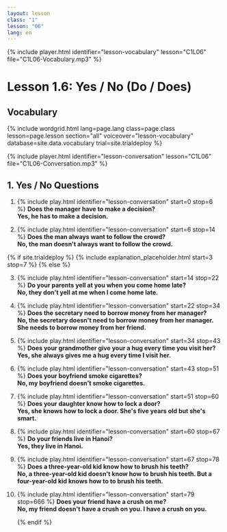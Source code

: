 ```yaml
---
layout: lesson
class: "1"
lesson: "06"
lang: en
---
```


{% include player.html identifier="lesson-vocabulary" lesson="C1L06" file="C1L06-Vocabulary.mp3" %}
# Lesson 1.6: Yes / No (Do / Does)

## Vocabulary


{% include wordgrid.html lang=page.lang
		class=page.class 
		lesson=page.lesson 
		section="all"
		voiceover="lesson-vocabulary" 
		database=site.data.vocabulary 
		trial=site.trialdeploy %}



{% include player.html identifier="lesson-conversation" lesson="C1L06" file="C1L06-Conversation.mp3" %}

## 1. Yes / No Questions

1. {% include play.html identifier="lesson-conversation" start=0 stop=6 %} __Does the manager have to make a decision?__    
__Yes, he has to make a decision.__    
      
    

2. {% include play.html identifier="lesson-conversation" start=6 stop=14 %} __Does the man always want to follow the crowd?__    
__No, the man doesn't always want to follow the crowd.__    
    
    


{% if site.trialdeploy %}
	{% include explanation_placeholder.html start=3 stop=7 %}
	{% else %}

3. {% include play.html identifier="lesson-conversation" start=14 stop=22 %} __Do your parents yell at you when you come home late?__    
__No, they don't yell at me when I come home late.__    
    
    

4. {% include play.html identifier="lesson-conversation" start=22 stop=34 %} __Does the secretary need to borrow money from her manager?__  
__No, the secretary doesn't need to borrow money from her manager. She needs to borrow money from her friend.__  
  
  

5. {% include play.html identifier="lesson-conversation" start=34 stop=43 %} __Does your grandmother give your a hug every time you visit her?__   
__Yes, she always gives me a hug every time I visit her.__   
  
  

6. {% include play.html identifier="lesson-conversation" start=43 stop=51 %} __Does your boyfriend smoke cigarettes?__   
__No, my boyfriend doesn't smoke cigarettes.__  
  
  

7. {% include play.html identifier="lesson-conversation" start=51 stop=60 %} __Does your daughter know how to lock a door?__   
__Yes, she knows how to lock a door. She's five years old but she's smart.__  
  
  
  
8. {% include play.html identifier="lesson-conversation" start=60 stop=67 %} __Do your friends live in Hanoi?__   
__Yes, they live in Hanoi.__  
  
  
  
9. {% include play.html identifier="lesson-conversation" start=67 stop=78 %} __Does a three-year-old kid know how to brush his teeth?__  
__No, a three-year-old kid doesn't know how to brush his teeth. But a four-year-old kid knows how to to brush his teeth.__  
   
  
  
10. {% include play.html identifier="lesson-conversation" start=79 stop=666 %} __Does your friend have a crush on me?__  
__No, my friend doesn't have a crush on you. I have a crush on you.__  
  
  

	{% endif %}